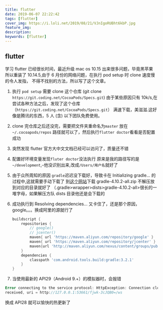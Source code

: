 ```yaml
---
title: flutter
date: 2019-06-07 22:22:42
tags: [flutter]
cover_img: https://i.loli.net/2019/08/21/VJnIgoRUBht6kbP.jpg
feature_img:
description:
keywords: [flutter]
---
```


## flutter

学习 flutter 已经很长时间，最近升级 mac os 10.15 出来很多问题，毕竟黑苹果
所以重装了 10.14.5,由于 6 月份的网络问题，在执行 pod setup 时 clone 速度慢的令人发指，
不得不找别的方法，所以写了这个文章。

1. 执行 `pod setup` 需要 clone 这个仓库 (git clone `https://git.coding.net/CocoaPods/Specs.git`)
   由于某些原因只有 10k/s,在尝试各种方法之后，发现了这个仓库（`https://git.coding.net/CocoaPods/Specs.git`）
   满速下载，美滋滋.这好像是腾讯的东西，5 人 (含) 以下团队免费使用。
2. clone 完仓库之后还没完，需要把文件夹重命名为`master` 放在 `~/.cocoapods/repos` 路径就可以了，然后执行`flutter doctor`看看是否配置成功

3. 突然发现 flutter 官方大中文文档已经可以访问了，质量还不错

4. 配置好环境变量发现`fluter doctor`没法执行
   原来是我的路径写的是`~/development`,`~`他没识别出来,改成`/Users/用户名`就好了
5. 由于众所周知的原因 `gradle`迟迟没下载好，导致卡在 Initializing gradle... 的过程中,这就需要手动下载了
   到[这个网站](http://services.gradle.org/distributions/)下载 gradle-4.10.2-all.zip 不解压放到对应的目录就好了
   （.gradle>wrapper>dists>gradle-4.10.2-all>很长的一堆字母，如果解压方队 dists 目录他还是会下载的
6. 成功执行到 Resolving dependencies... 又卡住了，还是那个原因，google。。。换成阿里的源就行了

   ```dart
   buildscript {
       repositories {
           // google()
           // jcenter()
           maven{ url 'https://maven.aliyun.com/repository/google' }
           maven{ url 'https://maven.aliyun.com/repository/jcenter' }
           maven{url 'http://maven.aliyun.com/nexus/content/groups/public'}
       }
       dependencies {
           classpath 'com.android.tools.build:gradle:3.2.1'
       }
   }
   ```

7. 当使用最新的 API29（Android 9.+）的模拟器时，会报错

```dart
Error connecting to the service protocol: HttpException: Connection closed before full header was
received, uri = http://127.0.0.1:53661/fjwk-3cJQB0=/ws
```

换成 API28 就可以愉快的热更新了
